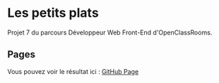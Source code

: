 # Les petits plats

Projet 7 du parcours Développeur Web Front-End d'OpenClassRooms.

## Pages

Vous pouvez voir le résultat ici : [GitHub Page](https://florent-dentibiotic.github.io/FlorentM_7_08082021/)